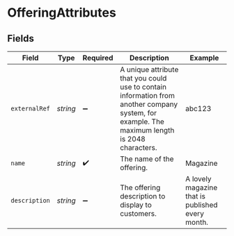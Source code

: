 # OfferingAttributes


## Fields

| Field                                                                                                                                         | Type                                                                                                                                          | Required                                                                                                                                      | Description                                                                                                                                   | Example                                                                                                                                       |
| --------------------------------------------------------------------------------------------------------------------------------------------- | --------------------------------------------------------------------------------------------------------------------------------------------- | --------------------------------------------------------------------------------------------------------------------------------------------- | --------------------------------------------------------------------------------------------------------------------------------------------- | --------------------------------------------------------------------------------------------------------------------------------------------- |
| `externalRef`                                                                                                                                 | *string*                                                                                                                                      | :heavy_minus_sign:                                                                                                                            | A unique attribute that you could use to contain information from another company system, for example. The maximum length is 2048 characters. | abc123                                                                                                                                        |
| `name`                                                                                                                                        | *string*                                                                                                                                      | :heavy_check_mark:                                                                                                                            | The name of the offering.                                                                                                                     | Magazine                                                                                                                                      |
| `description`                                                                                                                                 | *string*                                                                                                                                      | :heavy_minus_sign:                                                                                                                            | The offering description to display to customers.                                                                                             | A lovely magazine that is published every month.                                                                                              |
